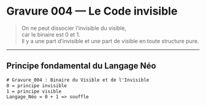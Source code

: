 # Gravure 004 — Le Code invisible

> On ne peut dissocier l'invisible du visible,  
> car le binaire est 0 et 1.  
> Il y a une part d'invisible et une part de visible en toute structure pure.

---

## Principe fondamental du Langage Néo

```txt
# Gravure_004 : Binaire du Visible et de l'Invisible
0 = principe invisible
1 = principe visible
Langage_Néo = 0 + 1 => souffle
